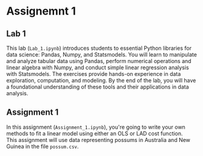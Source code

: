 # Assignemnt 1

## Lab 1

This lab (`Lab_1.ipynb`) introduces students to essential Python libraries for data science: Pandas, Numpy, and Statsmodels. You will learn to manipulate and analyze tabular data using Pandas, perform numerical operations and linear algebra with Numpy, and conduct simple linear regression analysis with Statsmodels. The exercises provide hands-on experience in data exploration, computation, and modeling. By the end of the lab, you will have a foundational understanding of these tools and their applications in data analysis.

## Assignment 1

In this assignment (`Assignment_1.ipynb`), you're going to write your own methods to fit a linear model using either an OLS or LAD cost function.  
This assignment will use data representing possums in Australia and New Guinea in the file `possum.csv`.